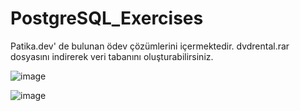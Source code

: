 # PostgreSQL_Exercises

Patika.dev' de bulunan ödev çözümlerini içermektedir. dvdrental.rar dosyasını indirerek veri tabanını oluşturabilirsiniz. 


![image](https://user-images.githubusercontent.com/84921349/158153417-1630b220-52f6-4539-9f45-9e0ae7e30027.png)


![image](https://user-images.githubusercontent.com/84921349/158154021-f16dd945-d760-4092-a657-bf37136471eb.png)
